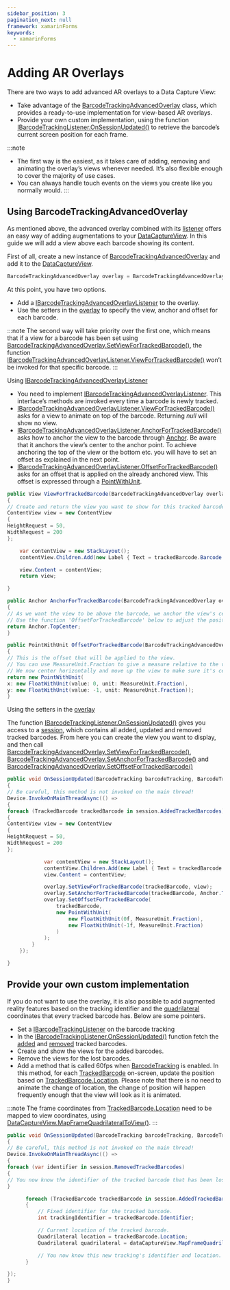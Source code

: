 ```yaml
---
sidebar_position: 3
pagination_next: null
framework: xamarinForms
keywords:
  - xamarinForms
---
```


# Adding AR Overlays

There are two ways to add advanced AR overlays to a Data Capture View:

- Take advantage of the [BarcodeTrackingAdvancedOverlay](https://docs.scandit.com/data-capture-sdk/xamarin.forms/barcode-capture/api/ui/barcode-tracking-advanced-overlay.html#class-scandit.datacapture.barcode.tracking.ui.BarcodeTrackingAdvancedOverlay) class, which provides a ready-to-use implementation for view-based AR overlays.
- Provide your own custom implementation, using the function [IBarcodeTrackingListener.OnSessionUpdated()](https://docs.scandit.com/data-capture-sdk/xamarin.forms/barcode-capture/api/barcode-tracking-listener.html#method-scandit.datacapture.barcode.tracking.IBarcodeTrackingListener.OnSessionUpdated) to retrieve the barcode’s current screen position for each frame.

:::note

- The first way is the easiest, as it takes care of adding, removing and animating the overlay’s views whenever needed. It’s also flexible enough to cover the majority of use cases.
- You can always handle touch events on the views you create like you normally would.
  :::

## Using BarcodeTrackingAdvancedOverlay

As mentioned above, the advanced overlay combined with its [listener](https://docs.scandit.com/data-capture-sdk/xamarin.forms/barcode-capture/api/ui/barcode-tracking-advanced-overlay-listener.html#interface-scandit.datacapture.barcode.tracking.ui.IBarcodeTrackingAdvancedOverlayListener) offers an easy way of adding augmentations to your [DataCaptureView](https://docs.scandit.com/data-capture-sdk/xamarin.forms/core/api/ui/data-capture-view.html#class-scandit.datacapture.core.ui.DataCaptureView). In this guide we will add a view above each barcode showing its content.

First of all, create a new instance of [BarcodeTrackingAdvancedOverlay](https://docs.scandit.com/data-capture-sdk/xamarin.forms/barcode-capture/api/ui/barcode-tracking-advanced-overlay.html#class-scandit.datacapture.barcode.tracking.ui.BarcodeTrackingAdvancedOverlay) and add it to the [DataCaptureView](https://docs.scandit.com/data-capture-sdk/xamarin.forms/core/api/ui/data-capture-view.html#class-scandit.datacapture.core.ui.DataCaptureView).

```csharp
BarcodeTrackingAdvancedOverlay overlay = BarcodeTrackingAdvancedOverlay.Create(barcodeTracking, dataCaptureView);
```

At this point, you have two options.

- Add a [IBarcodeTrackingAdvancedOverlayListener](https://docs.scandit.com/data-capture-sdk/xamarin.forms/barcode-capture/api/ui/barcode-tracking-advanced-overlay-listener.html#interface-scandit.datacapture.barcode.tracking.ui.IBarcodeTrackingAdvancedOverlayListener) to the overlay.
- Use the setters in the [overlay](https://docs.scandit.com/data-capture-sdk/xamarin.forms/barcode-capture/api/ui/barcode-tracking-advanced-overlay.html#class-scandit.datacapture.barcode.tracking.ui.BarcodeTrackingAdvancedOverlay) to specify the view, anchor and offset for each barcode.

:::note
The second way will take priority over the first one, which means that if a view for a barcode has been set using [BarcodeTrackingAdvancedOverlay.SetViewForTrackedBarcode()](https://docs.scandit.com/data-capture-sdk/xamarin.forms/barcode-capture/api/ui/barcode-tracking-advanced-overlay.html#method-scandit.datacapture.barcode.tracking.ui.BarcodeTrackingAdvancedOverlay.SetViewForTrackedBarcode), the function [IBarcodeTrackingAdvancedOverlayListener.ViewForTrackedBarcode()](https://docs.scandit.com/data-capture-sdk/xamarin.forms/barcode-capture/api/ui/barcode-tracking-advanced-overlay-listener.html#method-scandit.datacapture.barcode.tracking.ui.IBarcodeTrackingAdvancedOverlayListener.ViewForTrackedBarcode) won’t be invoked for that specific barcode.
:::

Using [IBarcodeTrackingAdvancedOverlayListener](https://docs.scandit.com/data-capture-sdk/xamarin.forms/barcode-capture/api/ui/barcode-tracking-advanced-overlay-listener.html#interface-scandit.datacapture.barcode.tracking.ui.IBarcodeTrackingAdvancedOverlayListener)

- You need to implement [IBarcodeTrackingAdvancedOverlayListener](https://docs.scandit.com/data-capture-sdk/xamarin.forms/barcode-capture/api/ui/barcode-tracking-advanced-overlay-listener.html#interface-scandit.datacapture.barcode.tracking.ui.IBarcodeTrackingAdvancedOverlayListener). This interface’s methods are invoked every time a barcode is newly tracked.
- [IBarcodeTrackingAdvancedOverlayListener.ViewForTrackedBarcode()](https://docs.scandit.com/data-capture-sdk/xamarin.forms/barcode-capture/api/ui/barcode-tracking-advanced-overlay-listener.html#method-scandit.datacapture.barcode.tracking.ui.IBarcodeTrackingAdvancedOverlayListener.ViewForTrackedBarcode) asks for a view to animate on top of the barcode. Returning _null_ will show no view.
- [IBarcodeTrackingAdvancedOverlayListener.AnchorForTrackedBarcode()](https://docs.scandit.com/data-capture-sdk/xamarin.forms/barcode-capture/api/ui/barcode-tracking-advanced-overlay-listener.html#method-scandit.datacapture.barcode.tracking.ui.IBarcodeTrackingAdvancedOverlayListener.AnchorForTrackedBarcode) asks how to anchor the view to the barcode through [Anchor](https://docs.scandit.com/data-capture-sdk/xamarin.forms/core/api/anchor.html#enum-scandit.datacapture.core.Anchor). Be aware that it anchors the view’s center to the anchor point. To achieve anchoring the top of the view or the bottom etc. you will have to set an offset as explained in the next point.
- [IBarcodeTrackingAdvancedOverlayListener.OffsetForTrackedBarcode()](https://docs.scandit.com/data-capture-sdk/xamarin.forms/barcode-capture/api/ui/barcode-tracking-advanced-overlay-listener.html#method-scandit.datacapture.barcode.tracking.ui.IBarcodeTrackingAdvancedOverlayListener.OffsetForTrackedBarcode) asks for an offset that is applied on the already anchored view. This offset is expressed through a [PointWithUnit](https://docs.scandit.com/data-capture-sdk/xamarin.forms/core/api/common.html#struct-scandit.datacapture.core.PointWithUnit).

```csharp
public View ViewForTrackedBarcode(BarcodeTrackingAdvancedOverlay overlay, TrackedBarcode trackedBarcode)
{
// Create and return the view you want to show for this tracked barcode. You can also return null, to have no view for this barcode.
ContentView view = new ContentView
{
HeightRequest = 50,
WidthRequest = 200
};

    var contentView = new StackLayout();
    contentView.Children.Add(new Label { Text = trackedBarcode.Barcode.Data });

    view.Content = contentView;
    return view;

}

public Anchor AnchorForTrackedBarcode(BarcodeTrackingAdvancedOverlay overlay, TrackedBarcode trackedBarcode)
{
// As we want the view to be above the barcode, we anchor the view's center to the top-center of the barcode quadrilateral.
// Use the function 'OffsetForTrackedBarcode' below to adjust the position of the view by providing an offset.
return Anchor.TopCenter;
}

public PointWithUnit OffsetForTrackedBarcode(BarcodeTrackingAdvancedOverlay overlay, TrackedBarcode trackedBarcode)
{
// This is the offset that will be applied to the view.
// You can use MeasureUnit.Fraction to give a measure relative to the view itself, the sdk will take care of transforming this into pixel size.
// We now center horizontally and move up the view to make sure it's centered and above the barcode quadrilateral by half of the view's height.
return new PointWithUnit(
x: new FloatWithUnit(value: 0, unit: MeasureUnit.Fraction),
y: new FloatWithUnit(value: -1, unit: MeasureUnit.Fraction));
}
```

Using the setters in the [overlay](https://docs.scandit.com/data-capture-sdk/xamarin.forms/barcode-capture/api/ui/barcode-tracking-advanced-overlay.html#class-scandit.datacapture.barcode.tracking.ui.BarcodeTrackingAdvancedOverlay)

The function [IBarcodeTrackingListener.OnSessionUpdated()](https://docs.scandit.com/data-capture-sdk/xamarin.forms/barcode-capture/api/barcode-tracking-listener.html#method-scandit.datacapture.barcode.tracking.IBarcodeTrackingListener.OnSessionUpdated) gives you access to a [session](https://docs.scandit.com/data-capture-sdk/xamarin.forms/barcode-capture/api/barcode-tracking-session.html#class-scandit.datacapture.barcode.tracking.BarcodeTrackingSession), which contains all added, updated and removed tracked barcodes. From here you can create the view you want to display, and then call [BarcodeTrackingAdvancedOverlay.SetViewForTrackedBarcode()](https://docs.scandit.com/data-capture-sdk/xamarin.forms/barcode-capture/api/ui/barcode-tracking-advanced-overlay.html#method-scandit.datacapture.barcode.tracking.ui.BarcodeTrackingAdvancedOverlay.SetViewForTrackedBarcode), [BarcodeTrackingAdvancedOverlay.SetAnchorForTrackedBarcode()](https://docs.scandit.com/data-capture-sdk/xamarin.forms/barcode-capture/api/ui/barcode-tracking-advanced-overlay.html#method-scandit.datacapture.barcode.tracking.ui.BarcodeTrackingAdvancedOverlay.SetAnchorForTrackedBarcode) and [BarcodeTrackingAdvancedOverlay.SetOffsetForTrackedBarcode()](https://docs.scandit.com/data-capture-sdk/xamarin.forms/barcode-capture/api/ui/barcode-tracking-advanced-overlay.html#method-scandit.datacapture.barcode.tracking.ui.BarcodeTrackingAdvancedOverlay.SetOffsetForTrackedBarcode)

```csharp
public void OnSessionUpdated(BarcodeTracking barcodeTracking, BarcodeTrackingSession session, IFrameData frameData)
{
// Be careful, this method is not invoked on the main thread!
Device.InvokeOnMainThreadAsync(() =>
{
foreach (TrackedBarcode trackedBarcode in session.AddedTrackedBarcodes)
{
ContentView view = new ContentView
{
HeightRequest = 50,
WidthRequest = 200
};

            var contentView = new StackLayout();
            contentView.Children.Add(new Label { Text = trackedBarcode.Barcode.Data });
            view.Content = contentView;

            overlay.SetViewForTrackedBarcode(trackedBarcode, view);
            overlay.SetAnchorForTrackedBarcode(trackedBarcode, Anchor.TopCenter);
            overlay.SetOffsetForTrackedBarcode(
                trackedBarcode,
                new PointWithUnit(
                    new FloatWithUnit(0f, MeasureUnit.Fraction),
                    new FloatWithUnit(-1f, MeasureUnit.Fraction)
                )
            );
        }
    });

}
```

## Provide your own custom implementation

If you do not want to use the overlay, it is also possible to add augmented reality features based on the tracking identifier and the [quadrilateral](https://docs.scandit.com/data-capture-sdk/xamarin.forms/core/api/common.html#struct-scandit.datacapture.core.Quadrilateral) coordinates that every tracked barcode has. Below are some pointers.

- Set a [IBarcodeTrackingListener](https://docs.scandit.com/data-capture-sdk/xamarin.forms/barcode-capture/api/barcode-tracking-listener.html#interface-scandit.datacapture.barcode.tracking.IBarcodeTrackingListener) on the barcode tracking
- In the [IBarcodeTrackingListener.OnSessionUpdated()](https://docs.scandit.com/data-capture-sdk/xamarin.forms/barcode-capture/api/barcode-tracking-listener.html#method-scandit.datacapture.barcode.tracking.IBarcodeTrackingListener.OnSessionUpdated) function fetch the [added](https://docs.scandit.com/data-capture-sdk/xamarin.forms/barcode-capture/api/barcode-tracking-session.html#property-scandit.datacapture.barcode.tracking.BarcodeTrackingSession.AddedTrackedBarcodes) and [removed](https://docs.scandit.com/data-capture-sdk/xamarin.forms/barcode-capture/api/barcode-tracking-session.html#property-scandit.datacapture.barcode.tracking.BarcodeTrackingSession.RemovedTrackedBarcodes) tracked barcodes.
- Create and show the views for the added barcodes.
- Remove the views for the lost barcodes.
- Add a method that is called 60fps when [BarcodeTracking](https://docs.scandit.com/data-capture-sdk/xamarin.forms/barcode-capture/api/barcode-tracking.html#class-scandit.datacapture.barcode.tracking.BarcodeTracking) is enabled. In this method, for each [TrackedBarcode](https://docs.scandit.com/data-capture-sdk/xamarin.forms/barcode-capture/api/tracked-barcode.html#class-scandit.datacapture.barcode.tracking.TrackedBarcode) on-screen, update the position based on [TrackedBarcode.Location](https://docs.scandit.com/data-capture-sdk/xamarin.forms/barcode-capture/api/tracked-barcode.html#property-scandit.datacapture.barcode.tracking.TrackedBarcode.Location). Please note that there is no need to animate the change of location, the change of position will happen frequently enough that the view will look as it is animated.

:::note
The frame coordinates from [TrackedBarcode.Location](https://docs.scandit.com/data-capture-sdk/xamarin.forms/barcode-capture/api/tracked-barcode.html#property-scandit.datacapture.barcode.tracking.TrackedBarcode.Location) need to be mapped to view coordinates, using [DataCaptureView.MapFrameQuadrilateralToView()](https://docs.scandit.com/data-capture-sdk/xamarin.forms/core/api/ui/data-capture-view.html#method-scandit.datacapture.core.ui.DataCaptureView.MapFrameQuadrilateralToView).
:::

```csharp
public void OnSessionUpdated(BarcodeTracking barcodeTracking, BarcodeTrackingSession session, IFrameData frameData)
{
// Be careful, this method is not invoked on the main thread!
Device.InvokeOnMainThreadAsync(() =>
{
foreach (var identifier in session.RemovedTrackedBarcodes)
{
// You now know the identifier of the tracked barcode that has been lost. Usually here you would remove the views associated.
}

      foreach (TrackedBarcode trackedBarcode in session.AddedTrackedBarcodes)
      {
          // Fixed identifier for the tracked barcode.
          int trackingIdentifier = trackedBarcode.Identifier;

          // Current location of the tracked barcode.
          Quadrilateral location = trackedBarcode.Location;
          Quadrilateral quadrilateral = dataCaptureView.MapFrameQuadrilateralToView(location);

          // You now know this new tracking's identifier and location. Usually here you would create and show the views.
      }

});
}
```
